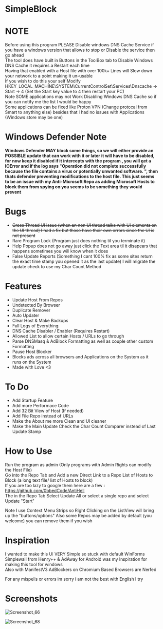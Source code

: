 # SimpleBlock

# NOTE
Before using this program PLEASE Disable windows DNS Cache Service if you have a windows version that allows to stop or Disable the service then go ahead  
The tool does have built in Buttons in the ToolBox tab to Disable Windows DNS Cache it requires a Restart each time  
Having that enabled with a Host file with over 100k+ Lines will Slow down your network to a point making it un-usable  
If you wish to do this your self Modify  
HKEY_LOCAL_MACHINE\\SYSTEM\\CurrentControlSet\\Services\\Dnscache -> Start -> 4 (Set the Start key value to 4 then restart your PC)  
Note SOME applications may not Work Disabling Windows DNS Cache so if you can notify me the list I would be happy  
Some applications can be fixed like Proton VPN (Change protocal from Smart to anything else) besides that I had no issues with Applications (Windows store may be one) 

# Windows Defender Note
**Windows Defender MAY block some things, so we will either provide an POSSIBLE update that can work with it or later it will have to be disabled, for now keep it disabled if it intercepts with the program , you will get a IOError and if the log says "Operation did not complete successfully because the file contains a virus or potentially unwanted software.
", then thats defender preventing modifications to the host file. This just seems to be an issue with my Anti-Microsoft Repo as adding Microsoft Hosts to block them from spying on you seems to be something they would prevent**

# Bugs

* ~~Cross Thread UI issue (when an non UI thread talks with UI elements on the UI thread) I had a fix but those have their own errors since the UI is not present~~  
* Rare Program Lock (Program just does nothing til you terminate it) 
* Help Popup does not go away just click the Text area til it disapears that happens sometimes you will know when it does
* False Update Reports (Something I cant 100% fix as some sites return the exact time stamp you opened it as the last update) I will migrate the update check to use my Char Count Method

# Features

* Update Host From Repos
* Undetected By Browser
* Duplicate Remover
* Auto Updater
* Clear Host & Make Backups
* Full Logs of Everything
* DNS Cache Disabler / Enabler (Requires Restart)
* Allowed List to allow certain Hosts / URLs to go through
* Parse DNSMasq & AdBlock Formatting as well as couple other custom Formatting
* Pause Host Blocker
* Blocks ads across all browsers and Applications on the System as it runs on the System
* Made with Love <3

# To Do

* Add Startup Feature
* Add more Performace Code
* Add 32 Bit View of Host (If needed)
* Add File Repo instead of URLs
* Make the About me more Clean and UI cleaner
* Make the Main Update Check the Char Count Comparer instead of Last Update Stamp

# How to Use

Run the program as admin (Only programs with Admin Rights can modify the Host File)  
Go into the Repo Tab and Add a new Direct Link to a Repo List of Hosts to Block (a long text file/ list of Hosts to block)  
If you are too lazy to google them here are a few : https://github.com/0bbedCode/AntiHell  
The in the Repo Tab Select Update All or select a single repo and select Update "Start"  


Note I use Context Menu Strips so Right Clicking on the ListView will bring up the "buttons/options"
Also some Repos may be added by default (you welcome) you can remove them if you wish

# Inspiration

I wanted to make this UI VERY Simple so stuck with default WinForms  
Simplewall from Henry++ & AdAway for Android was my Inspiration for making this tool for windows  
Also with ManifestV3 AdBlockers on Chromium Based Browsers are Nerfed

For any mispells or errors im sorry i am not the best with English I try   

# Screenshots

![Screenshot_66](https://user-images.githubusercontent.com/114315756/197370462-18c8eb2f-41b0-49fd-8509-24aea6620f8f.png)  

![Screenshot_68](https://user-images.githubusercontent.com/114315756/197370503-99de3237-156b-4aa5-b2f2-0af29fcfee96.png)


